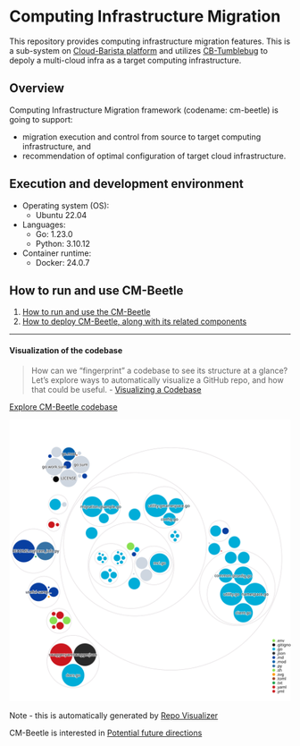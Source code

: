 # Computing Infrastructure Migration

This repository provides computing infrastructure migration features.
This is a sub-system on [Cloud-Barista platform](https://github.com/cloud-barista/docs)
and utilizes [CB-Tumblebug](https://github.com/cloud-barista/cb-tumblebug)
to depoly a multi-cloud infra as a target computing infrastructure.

## Overview

Computing Infrastructure Migration framework (codename: cm-beetle) is going to support:

- migration execution and control from source to target computing infrastructure, and
- recommendation of optimal configuration of target cloud infrastructure.

## Execution and development environment

- Operating system (OS):
  - Ubuntu 22.04
- Languages:
  - Go: 1.23.0
  - Python: 3.10.12
- Container runtime:
  - Docker: 24.0.7

## How to run and use CM-Beetle

1. [How to run and use the CM-Beetle](https://github.com/cloud-barista/cm-beetle/discussions/73)
2. [How to deploy CM-Beetle, along with its related components](https://github.com/cloud-barista/cm-beetle/discussions/105)

---

#### Visualization of the codebase

> How can we “fingerprint” a codebase to see its structure at a glance?
> Let’s explore ways to automatically visualize a GitHub repo,
> and how that could be useful. - [Visualizing a Codebase](https://githubnext.com/projects/repo-visualization/)

[Explore CM-Beetle codebase](https://mango-dune-07a8b7110.1.azurestaticapps.net/?repo=cloud-barista%2Fcm-beetle)

![Visualization of the codebase](./docs/diagrams/visualizing-the-codebase.svg)

Note - this is automatically generated by [Repo Visualizer](https://github.com/marketplace/actions/repo-visualizer)

CM-Beetle is interested in [Potential future directions](https://githubnext.com/projects/repo-visualization/#potential-future-directions)
